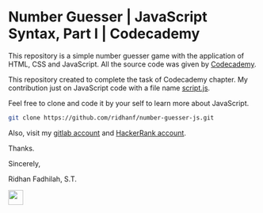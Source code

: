 # Number Guesser | JavaScript Syntax, Part I | Codecademy

This repository is a simple number guesser game with the application of HTML, CSS and JavaScript. All the source code was given by [Codecademy](https://www.codecademy.com).

This repository created to complete the task of Codecademy chapter. My contribution just on JavaScript code with a file name [script.js](./script.js).

Feel free to clone and code it by your self to learn more about JavaScript.

```sh
git clone https://github.com/ridhanf/number-guesser-js.git
```

Also, visit my [gitlab account](https://www.gitlab.com/ridhanf) and [HackerRank account](https://www.hackerrank.com/ridhanf).

Thanks.


Sincerely,

Ridhan Fadhilah, S.T.

<a href="https://linkedin.com/in/ridhanf" target="_blank"><img src="https://image.flaticon.com/icons/png/512/174/174857.png" height="30"></a> &nbsp; 